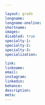 ```yaml
---

layout: grads
longname:
longname-oneline:
shortname:
images:
disabled: true
specialty-1:
specialty-2:
specialty-3:
specialization:

link:
linkname:
email:
instagram:
linkedin:
behance:
description:
meta:
---
```

